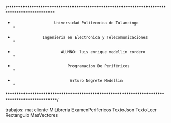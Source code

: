     
/*********************************************************************************************
*                       Universidad Politecnica de Tulancingo                                *
*        	       Ingenieria en Electronica y Telecomunicaciones                              *
*                          ALUMNO: luis enrique medellin cordero                             *
*                             Programacion De Periféricos                                    *
*                              Arturo Negrete Medellin                                       *
**********************************************************************************************/

trabajos:
mat cliente
MiLibreria
ExamenPerifericos
TextoJson
TextoLeer
Rectangulo
MasVectores

